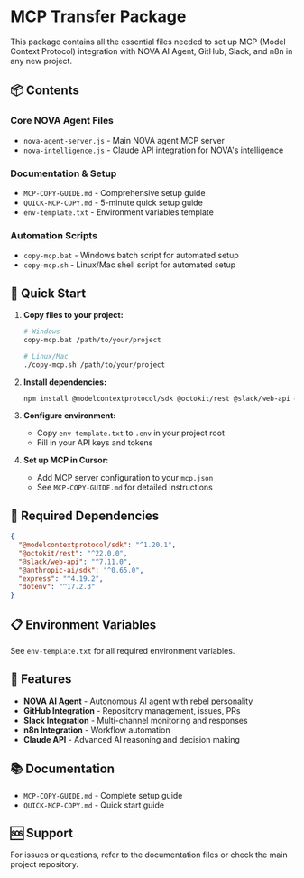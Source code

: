 # MCP Transfer Package

This package contains all the essential files needed to set up MCP (Model Context Protocol) integration with NOVA AI Agent, GitHub, Slack, and n8n in any new project.

## 📦 Contents

### Core NOVA Agent Files
- `nova-agent-server.js` - Main NOVA agent MCP server
- `nova-intelligence.js` - Claude API integration for NOVA's intelligence

### Documentation & Setup
- `MCP-COPY-GUIDE.md` - Comprehensive setup guide
- `QUICK-MCP-COPY.md` - 5-minute quick setup guide
- `env-template.txt` - Environment variables template

### Automation Scripts
- `copy-mcp.bat` - Windows batch script for automated setup
- `copy-mcp.sh` - Linux/Mac shell script for automated setup

## 🚀 Quick Start

1. **Copy files to your project:**
   ```bash
   # Windows
   copy-mcp.bat /path/to/your/project
   
   # Linux/Mac
   ./copy-mcp.sh /path/to/your/project
   ```

2. **Install dependencies:**
   ```bash
   npm install @modelcontextprotocol/sdk @octokit/rest @slack/web-api @anthropic-ai/sdk express dotenv
   ```

3. **Configure environment:**
   - Copy `env-template.txt` to `.env` in your project root
   - Fill in your API keys and tokens

4. **Set up MCP in Cursor:**
   - Add MCP server configuration to your `mcp.json`
   - See `MCP-COPY-GUIDE.md` for detailed instructions

## 🔧 Required Dependencies

```json
{
  "@modelcontextprotocol/sdk": "^1.20.1",
  "@octokit/rest": "^22.0.0",
  "@slack/web-api": "^7.11.0",
  "@anthropic-ai/sdk": "^0.65.0",
  "express": "^4.19.2",
  "dotenv": "^17.2.3"
}
```

## 📋 Environment Variables

See `env-template.txt` for all required environment variables.

## 🎯 Features

- **NOVA AI Agent** - Autonomous AI agent with rebel personality
- **GitHub Integration** - Repository management, issues, PRs
- **Slack Integration** - Multi-channel monitoring and responses
- **n8n Integration** - Workflow automation
- **Claude API** - Advanced AI reasoning and decision making

## 📚 Documentation

- `MCP-COPY-GUIDE.md` - Complete setup guide
- `QUICK-MCP-COPY.md` - Quick start guide

## 🆘 Support

For issues or questions, refer to the documentation files or check the main project repository.


